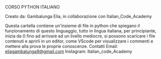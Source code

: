 CORSO PYTHON ITALIANO


Creato da: Gambalunga Elia, in collaborazione con Italian_Code_Academy


Questa cartella contiene un'insieme di file in python che spiegano il funzionamento di questo linguaggio, tutto in lingua italiana,
per principiante, inizia da 0 fino ad arrivare ad un livello mediocre, si possono scaricare i file contenuti e aprirli in un editor,
come VScode per visualizzare i commenti e mettere alla prova le proprie conoscenze.
Contatti
Email: eliagambalunga9@gmail.com
Instagram: Italian_code_Academy
